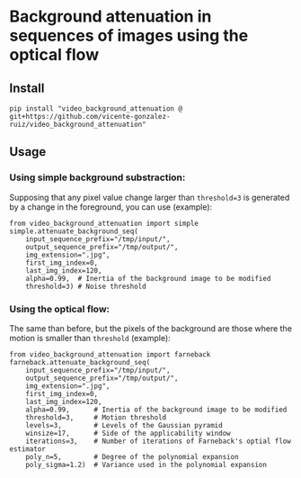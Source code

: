 # Background attenuation in sequences of images using the optical flow

## Install

    pip install "video_background_attenuation @ git+https://github.com/vicente-gonzalez-ruiz/video_background_attenuation"

## Usage

### Using simple background substraction:

Supposing that any pixel value change larger than `threshold=3` is generated by a change in the foreground, you can use (example):

    from video_background_attenuation import simple
    simple.attenuate_background_seq(
        input_sequence_prefix="/tmp/input/",
        output_sequence_prefix="/tmp/output/",
        img_extension=".jpg",
        first_img_index=0,
        last_img_index=120,
        alpha=0.99,  # Inertia of the background image to be modified
        threshold=3) # Noise threshold

### Using the optical flow:

The same than before, but the pixels of the background are those where the motion is smaller than `threshold` (example):

    from video_background_attenuation import farneback
    farneback.attenuate_background_seq(
        input_sequence_prefix="/tmp/input/",
        output_sequence_prefix="/tmp/output/",
        img_extension=".jpg",
        first_img_index=0,
        last_img_index=120,
        alpha=0.99,      # Inertia of the background image to be modified
        threshold=3,     # Motion threshold
        levels=3,        # Levels of the Gaussian pyramid
        winsize=17,      # Side of the applicability window
        iterations=3,    # Number of iterations of Farneback's optial flow estimator
        poly_n=5,        # Degree of the polynomial expansion
        poly_sigma=1.2)  # Variance used in the polynomial expansion
